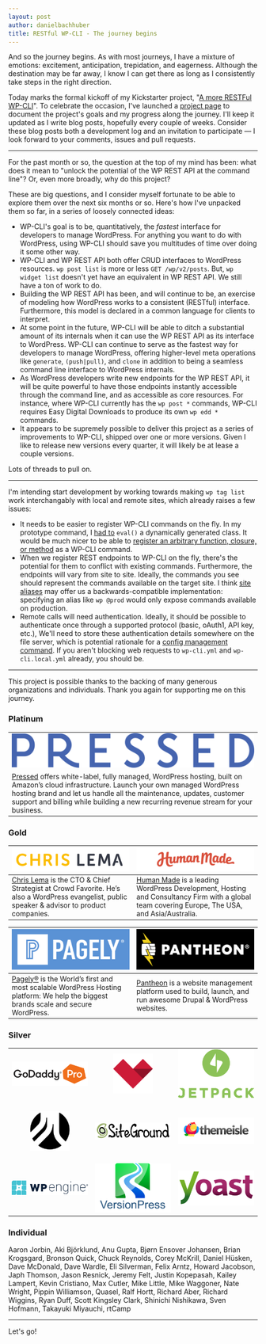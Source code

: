 ```yaml
---
layout: post
author: danielbachhuber
title: RESTful WP-CLI - The journey begins
---
```


And so the journey begins. As with most journeys, I have a mixture of emotions: excitement, anticipation, trepidation, and eagerness. Although the destination may be far away, I know I can get there as long as I consistently take steps in the right direction.

Today marks the formal kickoff of my Kickstarter project, "[A more RESTFul WP-CLI](https://www.kickstarter.com/projects/danielbachhuber/a-more-restful-wp-cli/description)". To celebrate the occasion, I've launched a [project page](/restful/) to document the project's goals and my progress along the journey. I'll keep it updated as I write blog posts, hopefully every couple of weeks. Consider these blog posts both a development log and an invitation to participate — I look forward to your comments, issues and pull requests.

***

For the past month or so, the question at the top of my mind has been: what does it mean to "unlock the potential of the WP REST API at the command line"? Or, even more broadly, why do this project?

These are big questions, and I consider myself fortunate to be able to explore them over the next six months or so. Here's how I've unpacked them so far, in a series of loosely connected ideas:

* WP-CLI's goal is to be, quantitatively, the *fastest* interface for developers to manage WordPress. For anything you want to do with WordPress, using WP-CLI should save you multitudes of time over doing it some other way.
* WP-CLI and WP REST API both offer CRUD interfaces to WordPress resources. `wp post list` is more or less `GET /wp/v2/posts`. But, `wp widget list` doesn't yet have an equivalent in WP REST API. We still have a ton of work to do.
* Building the WP REST API has been, and will continue to be, an exercise of modeling how WordPress works to a consistent (RESTful) interface. Furthermore, this model is declared in a common language for clients to interpret.
* At some point in the future, WP-CLI will be able to ditch a substantial amount of its internals when it can use the WP REST API as its interface to WordPress. WP-CLI can continue to serve as the fastest way for developers to manage WordPress, offering higher-level meta operations like `generate`, `(push|pull)`, and `clone` in addition to being a seamless command line interface to WordPress internals.
* As WordPress developers write new endpoints for the WP REST API, it will be quite powerful to have those endpoints instantly accessible through the command line, and as accessible as core resources. For instance, where WP-CLI currently has the `wp post *` commands, WP-CLI requires Easy Digital Downloads to produce its own `wp edd *` commands.
* It appears to be supremely possible to deliver this project as a series of improvements to WP-CLI, shipped over one or more versions. Given I like to release new versions every quarter, it will likely be at lease a couple versions.

Lots of threads to pull on.

***

I'm intending start development by working towards making `wp tag list` work interchangably with local and remote sites, which already raises a few issues:

* It needs to be easier to register WP-CLI commands on the fly. In my prototype command, I [had to](https://github.com/danielbachhuber/wp-rest-cli/commit/f5ec393632fe841aaaecfc664c419ed1bdbcc566#diff-6bd9ca08588aaa4472208db14aae6750R112) `eval()` a dynamically generated class. It would be much nicer to be able to [register an arbitrary function, closure, or method](https://github.com/wp-cli/wp-cli/issues/2204) as a WP-CLI command.
* When we register REST endpoints to WP-CLI on the fly, there's the potential for them to conflict with existing commands. Furthermore, the endpoints will vary from site to site. Ideally, the commands you see should represent the commands available on the target site. I think [site aliases](https://github.com/wp-cli/wp-cli/issues/2039) may offer us a backwards-compatible implementation: specifying an alias like `wp @prod` would only expose commands available on production.
* Remote calls will need authentication. Ideally, it should be possible to authenticate once through a supported protocol (basic, oAuth1, API key, etc.), We'll need to store these authentication details somewhere on the file server, which is potential rationale for a [config management command](https://github.com/wp-cli/wp-cli/issues/515). If you aren't blocking web requests to `wp-cli.yml` and `wp-cli.local.yml` already, you should be.

***

This project is possible thanks to the backing of many generous organizations and individuals. Thank you again for supporting me on this journey.

### Platinum

<table>
	<tbody>
	<tr>
		<td style="text-align:center;">
			<a href="https://pressed.net/"><img src="/assets/img/restful/platinum/pressed.png"></a>
		</td>
	</tr>
	<tr>
		<td>
		<a href="https://www.pressed.net/">Pressed</a> offers white-label, fully managed, WordPress hosting, built on Amazon’s cloud infrastructure. Launch your own managed WordPress hosting brand and let us handle all the maintenance, updates, customer support and billing while building a new recurring revenue stream for your business.
		</td>
	</tr>
	</tbody>
</table>

### Gold

<table>
	<thead>
	<tr>
		<th style="width:50%"><a href="https://chrislema.com/"><img src="/assets/img/restful/gold/chrislema.png"></a></th>
		<th style="width:50%"><a href="https://hmn.md/"><img src="/assets/img/restful/gold/humanmade.svg"></a></th>
	</tr>
	</thead>
	<tbody>
	<tr>
		<td><a href="https://chrislema.com/">Chris Lema</a> is the CTO &amp; Chief Strategist at Crowd Favorite. He’s also a WordPress evangelist, public speaker &amp; advisor to product companies.</td>
		<td><a href="https://hmn.md/">Human Made</a> is a leading WordPress Development, Hosting and Consultancy Firm with a global team covering Europe, The USA, and Asia/Australia.</td>
	</tr>
	</tbody>
</table>

<table>
	<thead>
	<tr>
		<th style="width:50%"><a href="https://pagely.com"><img src="/assets/img/restful/gold/pagely.png"></a></th>
		<th style="width:50%"><a href="https://pantheon.io"><img src="/assets/img/restful/gold/pantheon.png"></a></th>
	</tr>
	</thead>
	<tbody>
	<tr>
		<td><a href="https://pagely.com">Pagely®</a> is the World’s first and most scalable WordPress Hosting platform: We help the biggest brands scale and secure WordPress.</td>
		<td><a href="https://pantheon.io">Pantheon</a> is a website management platform used to build, launch, and run awesome Drupal &amp; WordPress websites.</td>
	</tr>
	</tbody>
</table>

### Silver

<table>
	<tbody>
		<tr>
			<td style="width:33%;text-align:center;vertical-align:middle;"><a href="https://www.godaddy.com/pro"><img title="GoDaddy Pro" src="/assets/img/restful/silver/godaddy.png"></a></td>
			<td style="width:33%;text-align:center;vertical-align:middle;"><a href="http://madewithlove.be/"><img title="madewithlove" style="max-height: 80px;" src="/assets/img/restful/silver/madewithlove.png"></a></td>
			<td style="width:33%;text-align:center;vertical-align:middle;"><a href="https://jetpack.me/"><img title="Jetpack" src="/assets/img/restful/silver/jetpack.png"></a></td>
		</tr>
		<tr>
			<td style="width:33%;text-align:center;vertical-align:middle;padding-top:20px;padding-bottom:20px;"><a href="https://roots.io/"><img title="Roots" style="max-height: 80px;" src="/assets/img/restful/silver/roots.svg"></a></td>
			<td style="width:33%;text-align:center;vertical-align:middle;padding-top:20px;padding-bottom:20px;"><a href="https://siteground.com"><img title="SiteGround" src="/assets/img/restful/silver/siteground.svg"></a></td>
			<td style="width:33%;text-align:center;vertical-align:middle;padding-top:20px;padding-bottom:20px;"><a href="http://themeisle.com"><img title="ThemeIsle" src="/assets/img/restful/silver/themeisle.png"></a></td>
		</tr>
		<tr>
			<td style="width:33%;text-align:center;vertical-align:middle;"><a href="https://wpengine.com"><img title="WP Engine" src="/assets/img/restful/silver/wpengine.png"></a></td>
			<td style="width:33%;text-align:center;vertical-align:middle;"><a href="http://versionpress.net"><img title="VersionPress" src="/assets/img/restful/silver/versionpress.png"></a></td>
			<td style="width:33%;text-align:center;vertical-align:middle;"><a href="https://yoast.com/"><img title="Yoast" src="/assets/img/restful/silver/yoast.png"></a></td>
		</tr>
	</tbody>
</table>

### Individual

Aaron Jorbin, Aki Björklund, Anu Gupta, Bjørn Ensover Johansen, Brian Krogsgard, Bronson Quick, Chuck Reynolds, Corey McKrill, Daniel Hüsken, Dave McDonald, Dave Wardle, Eli Silverman, Felix Arntz, Howard Jacobson, Japh Thomson, Jason Resnick, Jeremy Felt, Justin Kopepasah, Kailey Lampert, Kevin Cristiano, Max Cutler, Mike Little, Mike Waggoner, Nate Wright, Pippin Williamson, Quasel, Ralf Hortt, Richard Aber, Richard Wiggins, Ryan Duff, Scott Kingsley Clark, Shinichi Nishikawa, Sven Hofmann, Takayuki Miyauchi, rtCamp

***

Let's go!
